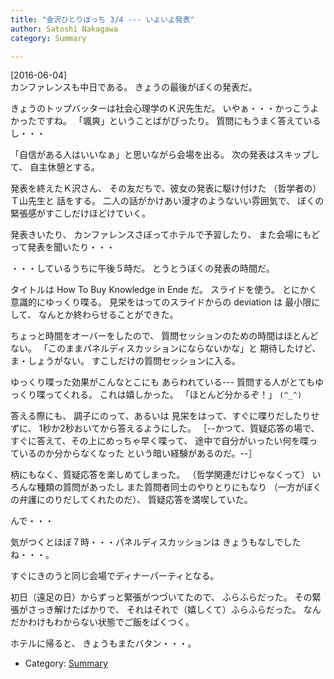 ```yaml
---
title: "金沢ひとりぼっち 3/4 --- いよいよ発表"
author: Satoshi Nakagawa
category: Summary

---
```


[2016-06-04]  
 カンファレンスも中日である。
きょうの最後がぼくの発表だ。

 きょうのトップバッターは社会心理学のＫ沢先生だ。
いやぁ・・・かっこうよかったですね。
「颯爽」ということばがぴったり。
質問にもうまく答えているし・・・

 「自信がある人はいいなぁ」と思いながら会場を出る。
次の発表はスキップして、
自主休憩とする。

 発表を終えたＫ沢さん、
その友だちで、彼女の発表に駆け付けた
（哲学者の）Ｔ山先生と
話をする。
二人の話がかけあい漫才のようないい雰囲気で、
ぼくの緊張感がすこしだけほどけていく。

 発表きいたり、
カンファレンスさぼってホテルで予習したり、
また会場にもどって発表を聞いたり・・・

 ・・・しているうちに午後５時だ。
とうとうぼくの発表の時間だ。

<!--more-->

 タイトルは
How To Buy Knowledge in Ende だ。
スライドを使う。
とにかく意識的にゆっくり喋る。
見栄をはってのスライドからの deviation は
最小限にして、
なんとか終わらせることができた。

 ちょっと時間をオーバーをしたので、
質問セッションのための時間はほとんどない。
「このままパネルディスカッションにならないかな」と
期待したけど、
ま・しょうがない。
すこしだけの質問セッションに入る。

 ゆっくり喋った効果がこんなとこにも
あらわれている---
質問する人がとてもゆっくり喋ってくれる。
これは嬉しかった。
「ほとんど分かるぞ！」 `(^_^)`

 答える際にも、
調子にのって、あるいは
見栄をはって、すぐに喋りだしたりせずに、
1秒か2秒おいてから答えるようにした。
［--かつて、質疑応答の場で、
すぐに答えて、その上にめっちゃ早く喋って、
途中で自分がいったい何を喋っているのか分からなくなった
という暗い経験があるのだ。--］

 柄にもなく、質疑応答を楽しめてしまった。
（哲学関連だけじゃなくって）
いろんな種類の質問があったし
また質問者同士のやりとりにもなり
（一方がぼくの弁護にのりだしてくれたのだ）、
質疑応答を満喫していた。

 んで・・・

 気がつくとほぼ７時・・・パネルディスカッションは
きょうもなしでしたね・・・。

 すぐにきのうと同じ会場でディナーパーティとなる。

 初日（遠足の日）からずっと緊張がつづいてたので、
ふらふらだった。
その緊張がさっき解けたばかりで、
それはそれで（嬉しくて）ふらふらだった。
なんだかわけもわからない状態でご飯をぱくつく。

 ホテルに帰ると、
きょうもまたバタン・・・。

- Category: [Summary](categories.html#Summary)

